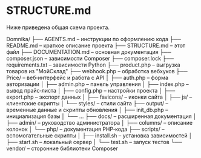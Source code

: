 # STRUCTURE.md

Ниже приведена общая схема проекта.

Domnika/
├── AGENTS.md         – инструкции по оформлению кода
├── README.md         – краткое описание проекта
├── STRUCTURE.md      – этот файл
├── DOCUMENTATION.md  – основная документация
├── composer.json     – зависимости Composer
├── composer.lock
├── requirements.txt  – зависимости Python
├── product.php       – выгрузка товаров из "МойСклад"
├── webhook.php       – обработка вебхуков
├── Price/            – веб‑интерфейс и работа с API
│   ├── auth.php         – форма авторизации
│   ├── admin.php        – панель управления
│   ├── index.php        – вывод прайс‑листа
│   ├── config.php       – настройки проекта
│   ├── export.php       – экспорт данных
│   ├── favicons/        – иконки сайта
│   ├── js/             – клиентские скрипты
│   └── styles/        – стили сайта
├── output/           – временные данные и скрипты обновления
│   ├── init_db.php     – инициализация базы
│   └── ...
├── docs/             – расширенная документация
│   ├── admin/        – руководство администратора
│   ├── columns/      – описание колонок
│   └── php/          – документация PHP‑кода
├── scripts/          – вспомогательные скрипты
│   ├── install.sh    – установка зависимостей
│   ├── start.sh      – локальный сервер
│   └── test.sh       – запуск тестов
└── vendor/           – сторонние библиотеки Composer
